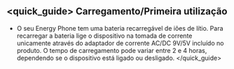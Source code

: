 ## <quick_guide> Carregamento/Primeira utilização

* O seu Energy Phone tem uma bateria recarregável de iões de lítio.  Para recarregar a bateria lige o dispositivo na tomada de corrente unicamente através do adaptador de corrente AC/DC 9V/5V incluído no produto.  O tempo de carregamento pode variar entre 2 e 4 horas, dependendo se o dispositivo está ligado ou desligado.
</quick_guide>
